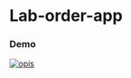 # Lab-order-app

### Demo 
[![opis](https://github.com/PatrykSpierewka/Lab-order-app/assets/101202344/01d6a88b-3de7-4efc-b04e-64f439352f35)](https://youtu.be/e_uFvMI_pIs)
